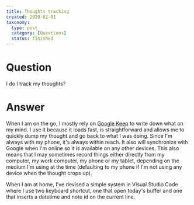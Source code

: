 ```yaml
---
title: Thoughts tracking
created: 2020-02-01
taxonomy:
  type: post
  category: [Questions]
  status: finished
---
```


# Question
I do I track my thoughts?

# Answer
When I am on the go, I mostly rely on [Google Keep](http://keep.google.com/) to write down what on my mind. I use it because it loads fast, is straightforward and allows me to quickly dump my thought and go back to what I was doing. Since I'm always with my phone, it's always within reach. It also will synchronize with Google when I'm online so it is available on any other devices. This also means that I may sometimes record things either directly from my computer, my work computer, my phone or my tablet, depending on the medium I'm using at the time (defaulting to my phone if I'm not using any device when the thought crops up).

When I am at home, I've devised a simple system in Visual Studio Code where I use two keyboard shortcut, one that open today's buffer and one that inserts a datetime and note id on the current line.
